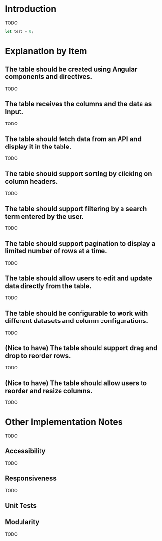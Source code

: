 # Introduction
TODO

```typescript
let test = 0;
```

# Explanation by Item

## The table should be created using Angular components and directives.
TODO

## The table receives the columns and the data as Input.
TODO

## The table should fetch data from an API and display it in the table.
TODO

## The table should support sorting by clicking on column headers.
TODO

## The table should support filtering by a search term entered by the user.
TODO

## The table should support pagination to display a limited number of rows at a time.
TODO

## The table should allow users to edit and update data directly from the table.
TODO

## The table should be configurable to work with different datasets and column configurations.
TODO

## (Nice to have) The table should support drag and drop to reorder rows.
TODO

## (Nice to have) The table should allow users to reorder and resize columns.
TODO

# Other Implementation Notes
TODO

## Accessibility
TODO

## Responsiveness
TODO

## Unit Tests

## Modularity
TODO